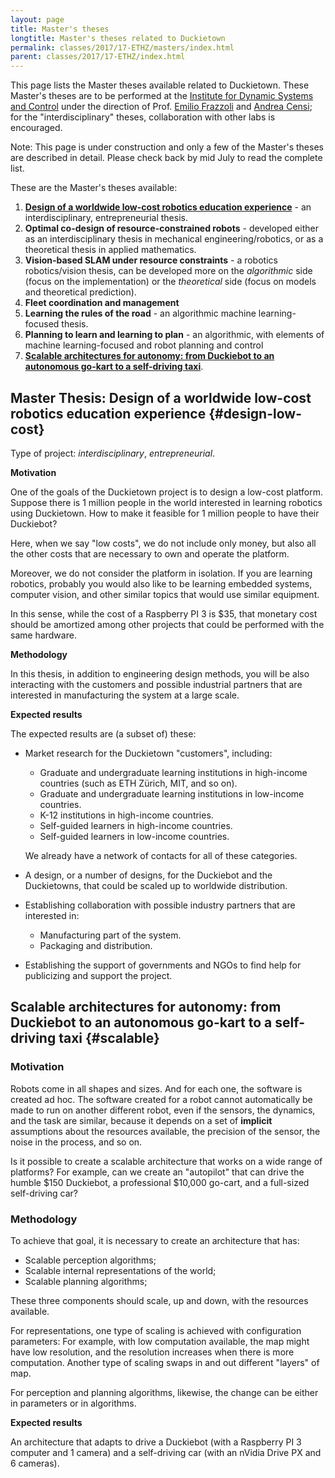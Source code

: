 ```yaml
---
layout: page
title: Master's theses
longtitle: Master's theses related to Duckietown
permalink: classes/2017/17-ETHZ/masters/index.html
parent: classes/2017/17-ETHZ/index.html
---
```

<style>
h4 {
    /*display: block; font-weight: bold;*/
    /*float: left;
    clear: left;*/
    display:table-cell;
    /*color: red;*/
    font-weight: bold;
}
</style>

This page lists the Master theses available related to
Duckietown. These Master's theses are to be performed at the
[Institute for Dynamic Systems and Control][idsc] under the
direction of Prof. [Emilio Frazzoli] and [Andrea Censi];
for the "interdisciplinary" theses, collaboration with other
labs is encouraged.

<p class='under-construction'>
Note: This page is under construction and only
a few of the Master's theses are described in detail.
Please check back by mid July to read the complete list.
</p>


These are the Master's theses available:

1. [**Design of a worldwide low-cost robotics education experience**](#design-low-cost) -
  an interdisciplinary, entrepreneurial thesis.
2. **Optimal co-design of resource-constrained robots** - developed either as an interdisciplinary thesis in mechanical engineering/robotics, or as a theoretical thesis in applied mathematics.
3. **Vision-based SLAM under resource constraints** - a robotics robotics/vision thesis, can be developed more on the *algorithmic* side (focus on the implementation) or the _theoretical_ side (focus on models and theoretical prediction).
4. **Fleet coordination and management**
5. **Learning the rules of the road** - an algorithmic machine learning-focused thesis.
6. **Planning to learn and learning to plan**  - an algorithmic, with elements of machine learning-focused and robot planning and control
7. [**Scalable architectures for autonomy: from Duckiebot to an autonomous go-kart to a self-driving taxi**](#scalable).

## Master Thesis: Design of a worldwide low-cost robotics education experience {#design-low-cost}

Type of project: *interdisciplinary*, *entrepreneurial*.

#### Motivation

One of the goals of the Duckietown project is to design a low-cost platform.
Suppose there is 1 million people in the world interested in learning robotics
using Duckietown. How to make it feasible for 1 million people to have their
Duckiebot?

Here, when we say "low costs", we do not include only money, but also all the
other costs that are necessary to own and operate the platform.

Moreover, we do not consider the platform in isolation. If you are learning
robotics, probably you would also like to be learning embedded systems,
computer vision, and other similar topics that would use similar equipment.

In this sense, while the cost of a Raspberry PI 3 is $35, that monetary cost
should be amortized among other projects that could be performed with the same
hardware.

#### Methodology

In this thesis, in addition to engineering design methods, you will be
also interacting with the customers and possible industrial partners
that are interested in manufacturing the system at a large scale.

#### Expected results

The expected results are (a subset of) these:

- Market research for the Duckietown "customers", including:

    * Graduate and undergraduate learning institutions in high-income
      countries (such as ETH Zürich, MIT, and so on).
    * Graduate and undergraduate learning institutions in low-income countries.
    * K-12 institutions in high-income countries.
    * Self-guided learners in high-income countries.
    * Self-guided learners in low-income countries.

  We already have a network of contacts for all of these categories.

- A design, or a number of designs, for the Duckiebot and the Duckietowns,
  that could be scaled up to worldwide distribution.

- Establishing collaboration with possible industry partners
  that are interested in:

  * Manufacturing part of the system.
  * Packaging and distribution.

- Establishing the support of governments and NGOs to find help
  for publicizing and support the project.

## Scalable architectures for autonomy: from Duckiebot to an autonomous go-kart to a self-driving taxi {#scalable}

### Motivation

Robots come in all shapes and sizes. And for each one, the software is created
ad hoc. The software created for a robot cannot automatically be made to run on
another different robot, even if the sensors, the dynamics, and the task  are
similar, because it depends on a set of **implicit** assumptions about the
resources available, the precision of the sensor, the noise in the process, and
so on.

Is it possible to create a scalable architecture that works on a wide range of
platforms? For example, can we create an "autopilot" that can drive the humble
$150 Duckiebot, a professional $10,000 go-cart, and a full-sized self-driving
car?

### Methodology

To achieve that goal, it is necessary to create an architecture that has:

* Scalable perception algorithms;
* Scalable internal representations of the world;
* Scalable planning algorithms;

These three components should scale, up and down, with the resources available.

For representations, one type of scaling is achieved with configuration parameters:
For example, with low computation available, the map might have low resolution,
and the resolution increases when there is more computation.
Another type of scaling swaps in and out different "layers" of map.

For perception and planning algorithms, likewise, the change can be either in parameters
or in algorithms.

#### Expected results

An architecture that adapts to drive a Duckiebot (with a Raspberry PI 3 computer and 1 camera) and a self-driving car (with an nVidia Drive PX and 6 cameras). 


[idsc]: http://www.idsc.ethz.ch/
[Emilio Frazzoli]: http://www.idsc.ethz.ch/the-institute/people/person-detail.html?persid=224034
[Andrea Censi]: https://censi.science/

